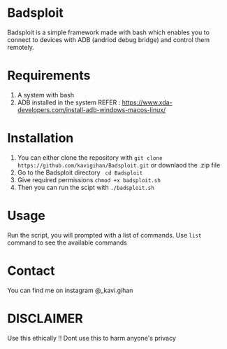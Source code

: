 # Badsploit

Badsploit is a simple framework made with bash which enables you to connect to devices with ADB (andriod debug bridge)
and control them remotely.

# Requirements

1. A system with bash 
2. ADB installed in the system 
    REFER : https://www.xda-developers.com/install-adb-windows-macos-linux/

# Installation

1. You can either clone the repository with ` git clone https://github.com/kavigihan/Badsploit.git ` or downlaod the .zip file
2. Go to the Badsploit directory `  cd Badsploit `
3. Give required permissions ` chmod +x badsploit.sh `
4. Then you can run the scipt with `./badsploit.sh`

# Usage

Run the script, you will prompted with a list of commands.
Use `list` command to see the available commands


# Contact

You can find me on instagram @_kavi.gihan

# DISCLAIMER

Use this ethically !! Dont use this to harm anyone's privacy
